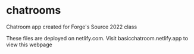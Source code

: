 # chatrooms
Chatroom app created for Forge's Source 2022 class

These files are deployed on netlify.com. Visit basicchatroom.netlify.app to view this webpage
